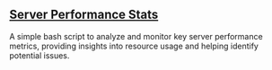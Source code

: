 ## <u>Server Performance Stats</u>
A simple bash script to analyze and monitor key server performance metrics, providing insights into resource usage and helping identify potential issues.
